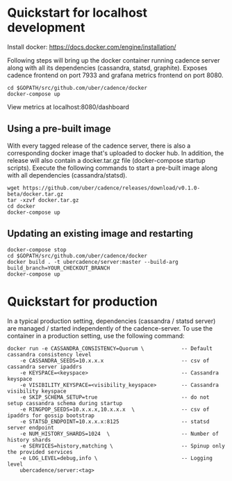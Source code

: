 Quickstart for localhost development
====================================

Install docker: https://docs.docker.com/engine/installation/

Following steps will bring up the docker container running cadence server
along with all its dependencies (cassandra, statsd, graphite). Exposes cadence
frontend on port 7933 and grafana metrics frontend on port 8080.

```
cd $GOPATH/src/github.com/uber/cadence/docker
docker-compose up
```

View metrics at localhost:8080/dashboard


Using a pre-built image
-----------------------
With every tagged release of the cadence server, there is also a corresponding
docker image that's uploaded to docker hub. In addition, the release will also
contain a docker.tar.gz file (docker-compose startup scripts). Execute the following
commands to start a pre-built image along with all dependencies (cassandra/statsd).

```
wget https://github.com/uber/cadence/releases/download/v0.1.0-beta/docker.tar.gz
tar -xzvf docker.tar.gz
cd docker
docker-compose up
```

Updating an existing image and restarting
-----------------------------------------
```
docker-compose stop
cd $GOPATH/src/github.com/uber/cadence/docker
docker build . -t ubercadence/server:master --build-arg build_branch=YOUR_CHECKOUT_BRANCH
docker-compose up

```

Quickstart for production
=========================
In a typical production setting, dependencies (cassandra / statsd server) are
managed / started independently of the cadence-server. To use the container in
a production setting, use the following command:


```
docker run -e CASSANDRA_CONSISTENCY=Quorum \            -- Default cassandra consistency level
    -e CASSANDRA_SEEDS=10.x.x.x                         -- csv of cassandra server ipaddrs
    -e KEYSPACE=<keyspace>                              -- Cassandra keyspace
    -e VISIBILITY_KEYSPACE=<visibility_keyspace>        -- Cassandra visibility keyspace
    -e SKIP_SCHEMA_SETUP=true                           -- do not setup cassandra schema during startup
    -e RINGPOP_SEEDS=10.x.x.x,10.x.x.x  \               -- csv of ipaddrs for gossip bootstrap
    -e STATSD_ENDPOINT=10.x.x.x:8125                    -- statsd server endpoint
    -e NUM_HISTORY_SHARDS=1024  \                       -- Number of history shards
    -e SERVICES=history,matching \                      -- Spinup only the provided services
    -e LOG_LEVEL=debug,info \                           -- Logging level
    ubercadence/server:<tag>
```
